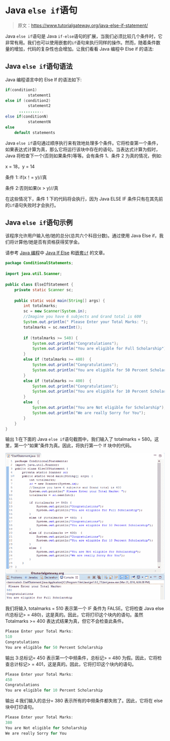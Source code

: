 # Java `else if`语句

> 原文：<https://www.tutorialgateway.org/java-else-if-statement/>

Java `else if`语句是 Java `if-else`语句的扩展，当我们必须比较几个条件时，它非常有用。我们也可以使用嵌套的`if`语句来执行同样的操作。然而，随着条件数量的增加，代码的复杂性也会增加。让我们看看 Java 编程中 Else if 的语法:

## Java `else if`语句语法

Java 编程语言中的 Else If 的语法如下:

```java
if(condition1)
          statement1
else if (condition2)
          statement2
      ...........
else if(conditionN)
          statementN
else
    default statements
```

Java `else if`语句通过顺序执行来有效地处理多个条件。它将检查第一个条件，如果表达式计算为真，那么它将运行该块中存在的语句。当表达式计算为假时，Java 将检查下一个(否则如果条件)等等。会有条件 1、条件 2 为真的情况，例如:

x = 18，y = 14

条件 1: if(x！= y)//真

条件 2:否则如果(x > y)//真

在这些情况下，条件 1 下的代码将会执行，因为 Java ELSE IF 条件只有在其先前的`if`语句失败时才会执行。

## Java `else if`语句示例

该程序允许用户输入他/她的总分(总共六个科目分数)。通过使用 Java Else if，我们将计算他/她是否有资格获得奖学金。

请参考 [Java 编程](https://www.tutorialgateway.org/java-tutorial/)中 [Java If Else](https://www.tutorialgateway.org/java-if-else-statement/) 和[嵌套`if`](https://www.tutorialgateway.org/nested-if-in-java-programming/) 的文章。

```java
package ConditionalStatements;

import java.util.Scanner;

public class ElseIfStatement {
	private static Scanner sc;

	public static void main(String[] args) {
		int totalmarks;
		sc = new Scanner(System.in);		
		//Imagine you have 6 subjects and Grand total is 600 
		System.out.println(" Please Enter your Total Marks: ");
		totalmarks = sc.nextInt();

		if (totalmarks >= 540) {
			System.out.println("Congratulations"); 
			System.out.println("You are eligible for Full Scholarship");
		}
		else if (totalmarks >= 480)  {
			System.out.println("Congratulations"); 
			System.out.println("You are eligible for 50 Percent Scholarship");
		}
		else if (totalmarks >= 400)  {
			System.out.println("Congratulations"); 
			System.out.println("You are eligible for 10 Percent Scholarship");
		}
		else  {
			System.out.println("You are Not eligible for Scholarship"); 
			System.out.println("We are really Sorry for You");
		}
	}
}
```

输出 1:在下面的 Java `else if`语句截图中，我们输入了 totalmarks = 580。这里，第一个“如果”条件为真。因此，将执行第一个 If 块中的代码。

![Java Else If Statement 1](img/b19d0c3bbae8ffedfc0e439b9669604f.png)

我们将输入 totalmarks = 510 表示第一个 IF 条件为 FALSE。它将检查 Java else if(总标记> = 480)，这是真的。因此，它将打印这个块内的语句。虽然 Totalmarks >= 400 表达式结果为真，但它不会检查此条件。

```java
Please Enter your Total Marks: 
510
Congratulations
You are eligible for 50 Percent Scholarship
```

输出 3:总标记= 450 表示第一个中频条件，总标记> = 480 为假。因此，它将检查总计标记> = 401，这是真的。因此，它将打印这个块内的语句。

```java
Please Enter your Total Marks: 
450
Congratulations
You are eligible for 10 Percent Scholarship
```

输出 4:我们输入的总分= 380 表示所有的中频条件都失败了。因此，它将在 else 块中打印语句。

```java
Please Enter your Total Marks: 
380
You are Not eligible for Scholarship
We are really Sorry for You
```